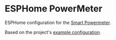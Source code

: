 # ESPHome PowerMeter

ESPHome configuration for the [Smart Powermeter](https://github.com/JGAguado/Smart_Powermeter).

Based on the project's [example configuration](https://github.com/JGAguado/Smart_Powermeter/blob/c1eb5d78a81a99daf929d4152a6007f1a533bf61/docs/source/files/configuration.yaml).